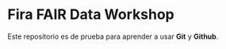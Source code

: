 # Fira FAIR Data Workshop

Este repositorio es de prueba para aprender a usar **Git** y **Github**.
